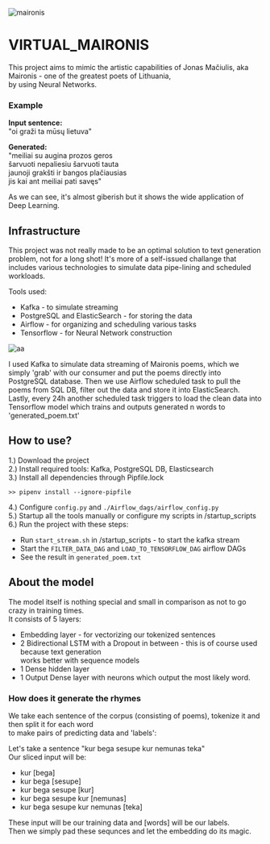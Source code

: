 ![maironis](https://user-images.githubusercontent.com/24988290/114064060-edb2b280-98a1-11eb-8669-e07566335aa3.png)
# VIRTUAL_MAIRONIS
This project aims to mimic the artistic capabilities of Jonas Mačiulis, aka Maironis - one of the greatest poets of Lithuania,  
by using Neural Networks.



### Example
**Input sentence:**  
"oi graži ta mūsų lietuva"  

**Generated:**  
"meiliai su augina prozos geros  
šarvuoti nepaliesiu šarvuoti tauta  
jaunoji grakšti ir bangos plačiausias  
jis kai ant meiliai pati savęs"

As we can see, it's almost giberish but it shows the wide application of Deep Learning.

## Infrastructure
This project was not really made to be an optimal solution to text generation problem, not for a long shot! It's more of a self-issued challange that includes various technologies to simulate data pipe-lining and scheduled workloads.

Tools used:
  * Kafka - to simulate streaming
  * PostgreSQL and ElasticSearch - for storing the data
  * Airflow - for organizing and scheduling various tasks
  * Tensorflow - for Neural Network construction

![aa](https://user-images.githubusercontent.com/24988290/114075758-91a25b00-98ae-11eb-817b-99f3fbb5b7e5.png)

I used Kafka to simulate data streaming of Maironis poems, which we simply 'grab' with our consumer and put the poems directly into PostgreSQL database. Then we use Airflow scheduled task to pull the poems from SQL DB, filter out the data and store it into ElasticSearch. Lastly, every 24h another scheduled task triggers to load the clean data into Tensorflow model which trains and outputs generated n words to 'generated_poem.txt' 


## How to use?
1.) Download the project  
2.) Install required tools: Kafka, PostgreSQL DB, Elasticsearch  
3.) Install all dependencies through Pipfile.lock  
```Shell
>> pipenv install --ignore-pipfile
```
4.) Configure `config.py` and `./Airflow_dags/airflow_config.py`  
5.) Startup all the tools manually or configure my scripts in /startup_scripts  
6.) Run the project with these steps:  
 * Run `start_stream.sh` in /startup_scripts - to start the kafka stream  
 * Start the `FILTER_DATA_DAG` and `LOAD_TO_TENSORFLOW_DAG` airflow DAGs  
 * See the result in `generated_poem.txt`

## About the model  
The model itself is nothing special and small in comparison as not to go crazy in training times.    
It consists of 5 layers:  
 * Embedding layer - for vectorizing our tokenized sentences  
 * 2 Bidirectional LSTM with a Dropout in between - this is of course used because text generation   
  works better with sequence models  
 * 1 Dense hidden layer   
 * 1 Output Dense layer with neurons which output the most likely word.

### How does it generate the rhymes
We take each sentence of the corpus (consisting of poems), tokenize it and then split it for each word  
to make pairs of predicting data and 'labels':    

Let's take a sentence "kur bega sesupe kur nemunas teka"  
Our sliced input will be:  
- kur [bega]  
- kur bega [sesupe]  
- kur bega sesupe [kur]  
- kur bega sesupe kur [nemunas]  
- kur bega sesupe kur nemunas [teka]  

These input will be our training data and [words] will be our labels.  
Then we simply pad these sequnces and let the embedding do its magic.
